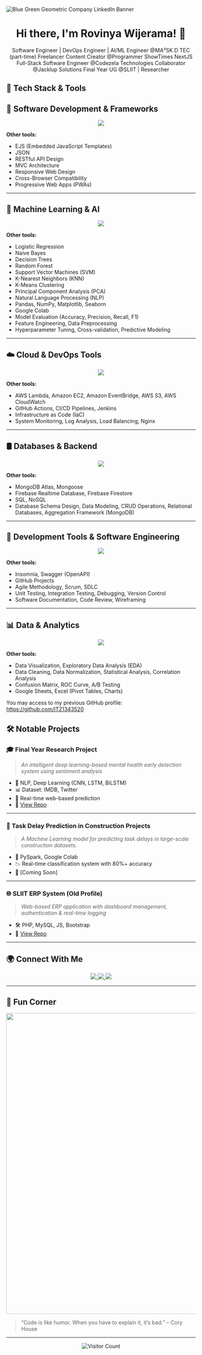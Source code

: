 ![Blue Green Geometric Company LinkedIn Banner](https://github.com/user-attachments/assets/6d1008a7-8573-4b4b-b1fb-ea107ebb7cbd)


<h1 align="center">Hi there, I'm Rovinya Wijerama! 👋</h1>

<p align="center">
  Software Engineer | DevOps Engineer | AI/ML Engineer @MA³SK D TEC (part-time) 
  Freelancer 
  Content Creator @Programmer ShowTimes
  NextJS Full-Stack Software Engineer @Codezela Technologies 
  Collaborator @Jacklup Solutions 
  Final Year UG @SLIIT | Researcher 
</p>



## 🔧 Tech Stack & Tools

## 🚀 Software Development & Frameworks

<p align="center">
  <img src="https://skillicons.dev/icons?i=react,nodejs,express,nextjs,js,html,css,bootstrap,tailwind,typescript,redux,webpack,npm,ajax" />
</p>

**Other tools:**
- EJS (Embedded JavaScript Templates)
- JSON
- RESTful API Design
- MVC Architecture
- Responsive Web Design
- Cross-Browser Compatibility
- Progressive Web Apps (PWAs)

---

## 🧠 Machine Learning & AI

<p align="center">
  <img src="https://skillicons.dev/icons?i=python,scikitlearn,tensorflow,pytorch,keras,jupyter" />
</p>

**Other tools:**
- Logistic Regression
- Naive Bayes
- Decision Trees
- Random Forest
- Support Vector Machines (SVM)
- K-Nearest Neighbors (KNN)
- K-Means Clustering
- Principal Component Analysis (PCA)
- Natural Language Processing (NLP)
- Pandas, NumPy, Matplotlib, Seaborn
- Google Colab
- Model Evaluation (Accuracy, Precision, Recall, F1)
- Feature Engineering, Data Preprocessing
- Hyperparameter Tuning, Cross-validation, Predictive Modeling

---

## ☁️ Cloud & DevOps Tools

<p align="center">
  <img src="https://skillicons.dev/icons?i=aws,docker,gcp,firebase,heroku,vercel,git,github,gitlab,linux,bash" />
</p>

**Other tools:**
- AWS Lambda, Amazon EC2, Amazon EventBridge, AWS S3, AWS CloudWatch
- GitHub Actions, CI/CD Pipelines, Jenkins
- Infrastructure as Code (IaC)
- System Monitoring, Log Analysis, Load Balancing, Nginx

---

## 🛢️ Databases & Backend

<p align="center">
  <img src="https://skillicons.dev/icons?i=mongodb,mysql,postgres,firebase" />
</p>

**Other tools:**
- MongoDB Atlas, Mongoose
- Firebase Realtime Database, Firebase Firestore
- SQL, NoSQL
- Database Schema Design, Data Modeling, CRUD Operations, Relational Databases, Aggregation Framework (MongoDB)

---

## 🧰 Development Tools & Software Engineering

<p align="center">
  <img src="https://skillicons.dev/icons?i=vscode,eclipse,postman,figma,canva,trello,jira" />
</p>

**Other tools:**
- Insomnia, Swagger (OpenAPI)
- GitHub Projects
- Agile Methodology, Scrum, SDLC
- Unit Testing, Integration Testing, Debugging, Version Control
- Software Documentation, Code Review, Wireframing

---

## 📊 Data & Analytics

<p align="center">
  <img src="https://skillicons.dev/icons?i=python,pandas,numpy" />
</p>

**Other tools:**
- Data Visualization, Exploratory Data Analysis (EDA)
- Data Cleaning, Data Normalization, Statistical Analysis, Correlation Analysis
- Confusion Matrix, ROC Curve, A/B Testing
- Google Sheets, Excel (Pivot Tables, Charts)



You may access to my previous GitHub profile: https://github.com/IT21343520

## 🛠️ Notable Projects

### 🎓 Final Year Research Project
> *An intelligent deep learning-based mental health early detection system using sentiment analysis*
- 🧠 NLP, Deep Learning (CNN, LSTM, BiLSTM)
- 📊 Dataset: IMDB, Twitter
- 💬 Real-time web-based prediction
- 🔗 [View Repo](https://github.com/rovinyawijeramaofficial/Mental-Health-Detection-System)

---

### 💼 Task Delay Prediction in Construction Projects
> *A Machine Learning model for predicting task delays in large-scale construction datasets.*
- 📁 PySpark, Google Colab
- 📉 Real-time classification system with 80%+ accuracy
- 🔗 [Coming Soon]

---

### 🌐 SLIIT ERP System (Old Profile)
> *Web-based ERP application with dashboard management, authentication & real-time logging*
- 🛠️ PHP, MySQL, JS, Bootstrap
- 🔗 [View Repo](https://github.com/IT21343520/SLIIT-ERP-System)

---

## 🌍 Connect With Me

<p align="center">
  <a href="https://www.linkedin.com/in/rovinya-wijerama-785964215/">
    <img src="https://img.shields.io/badge/LinkedIn-blue?style=for-the-badge&logo=linkedin&logoColor=white" />
  </a>
  <a href="https://www.credly.com/users/rovinya-wijerama">
    <img src="https://img.shields.io/badge/Credly-orange?style=for-the-badge&logo=credly&logoColor=white" />
  </a>
  <a href="mailto:your.email@example.com">
    <img src="https://img.shields.io/badge/Email-me-red?style=for-the-badge&logo=gmail&logoColor=white" />
  </a>
</p>

---

## 🎉 Fun Corner

<p align="center">
  <img src="https://media.giphy.com/media/qgQUggAC3Pfv687qPC/giphy.gif" width="800" />
</p>

> “Code is like humor. When you have to explain it, it’s bad.” – Cory House

---

<p align="center">
  <img src="https://visitor-badge.laobi.icu/badge?page_id=rovinyawijeramaofficial" alt="Visitor Count" />
</p>

